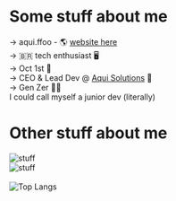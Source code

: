 # Some stuff about me
-> aqui.ffoo - 🌎 [website here](https://aquiffoo.vercel.app/)
<br>
-> 🇧🇷 tech enthusiast 🖥️
<br>
-> Oct 1st 🎂
<br>
-> CEO & Lead Dev @ [Aqui Solutions](https://www.github.com/aquislt) 🚀
<br>
-> Gen Zer 👨‍💻
<br>
I could call myself a junior dev (literally)

# Other stuff about me
![stuff](https://skillicons.dev/icons?i=js,py,html,css,ts,powershell,discord,premiere,github,notion,vscode)
<br>
![stuff](https://skillicons.dev/icons?i=react,androidstudio,gmail,arduino,markdown,windows,sqlite,nodejs,git,bash,next)
<br> <br>
![Top Langs](https://github-readme-stats.vercel.app/api/top-langs/?username=aquiffoo&layout=compact&theme=transparent)
